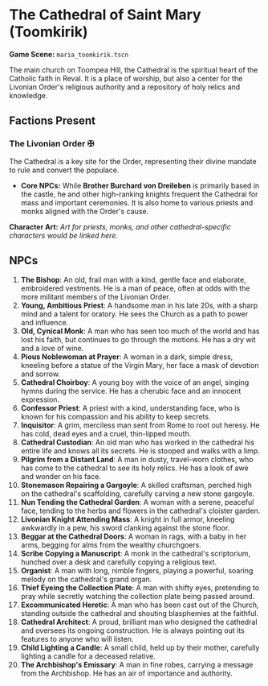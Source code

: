 # The Cathedral of Saint Mary (Toomkirik)

**Game Scene:** `maria_toomkirik.tscn`

The main church on Toompea Hill, the Cathedral is the spiritual heart of the Catholic faith in Reval. It is a place of worship, but also a center for the Livonian Order's religious authority and a repository of holy relics and knowledge.

## Factions Present

### The Livonian Order ✠ 
The Cathedral is a key site for the Order, representing their divine mandate to rule and convert the populace.
-   **Core NPCs:** While **Brother Burchard von Dreileben** is primarily based in the castle, he and other high-ranking knights frequent the Cathedral for mass and important ceremonies. It is also home to various priests and monks aligned with the Order's cause.

**Character Art:**
_Art for priests, monks, and other cathedral-specific characters would be linked here._

## NPCs

1.  **The Bishop**: An old, frail man with a kind, gentle face and elaborate, embroidered vestments. He is a man of peace, often at odds with the more militant members of the Livonian Order.
2.  **Young, Ambitious Priest**: A handsome man in his late 20s, with a sharp mind and a talent for oratory. He sees the Church as a path to power and influence.
3.  **Old, Cynical Monk**: A man who has seen too much of the world and has lost his faith, but continues to go through the motions. He has a dry wit and a love of wine.
4.  **Pious Noblewoman at Prayer**: A woman in a dark, simple dress, kneeling before a statue of the Virgin Mary, her face a mask of devotion and sorrow.
5.  **Cathedral Choirboy**: A young boy with the voice of an angel, singing hymns during the service. He has a cherubic face and an innocent expression.
6.  **Confessor Priest**: A priest with a kind, understanding face, who is known for his compassion and his ability to keep secrets.
7.  **Inquisitor**: A grim, merciless man sent from Rome to root out heresy. He has cold, dead eyes and a cruel, thin-lipped mouth.
8.  **Cathedral Custodian**: An old man who has worked in the cathedral his entire life and knows all its secrets. He is stooped and walks with a limp.
9.  **Pilgrim from a Distant Land**: A man in dusty, travel-worn clothes, who has come to the cathedral to see its holy relics. He has a look of awe and wonder on his face.
10. **Stonemason Repairing a Gargoyle**: A skilled craftsman, perched high on the cathedral's scaffolding, carefully carving a new stone gargoyle.
11. **Nun Tending the Cathedral Garden**: A woman with a serene, peaceful face, tending to the herbs and flowers in the cathedral's cloister garden.
12. **Livonian Knight Attending Mass**: A knight in full armor, kneeling awkwardly in a pew, his sword clanking against the stone floor.
13. **Beggar at the Cathedral Doors**: A woman in rags, with a baby in her arms, begging for alms from the wealthy churchgoers.
14. **Scribe Copying a Manuscript**: A monk in the cathedral's scriptorium, hunched over a desk and carefully copying a religious text.
15. **Organist**: A man with long, nimble fingers, playing a powerful, soaring melody on the cathedral's grand organ.
16. **Thief Eyeing the Collection Plate**: A man with shifty eyes, pretending to pray while secretly watching the collection plate being passed around.
17. **Excommunicated Heretic**: A man who has been cast out of the Church, standing outside the cathedral and shouting blasphemies at the faithful.
18. **Cathedral Architect**: A proud, brilliant man who designed the cathedral and oversees its ongoing construction. He is always pointing out its features to anyone who will listen.
19. **Child Lighting a Candle**: A small child, held up by their mother, carefully lighting a candle for a deceased relative.
20. **The Archbishop's Emissary**: A man in fine robes, carrying a message from the Archbishop. He has an air of importance and authority.
